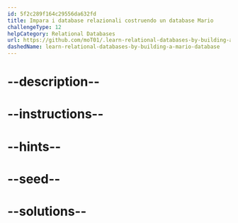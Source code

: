 ```yaml
---
id: 5f2c289f164c29556da632fd
title: Impara i database relazionali costruendo un database Mario
challengeType: 12
helpCategory: Relational Databases
url: https://github.com/moT01/.learn-relational-databases-by-building-a-mario-database
dashedName: learn-relational-databases-by-building-a-mario-database
---
```


# --description--

# --instructions--

# --hints--

# --seed--

# --solutions--
